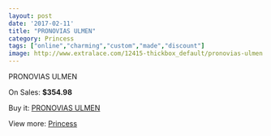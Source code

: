 ```yaml
---
layout: post
date: '2017-02-11'
title: "PRONOVIAS ULMEN"
category: Princess
tags: ["online","charming","custom","made","discount"]
image: http://www.extralace.com/12415-thickbox_default/pronovias-ulmen.jpg
---
```

PRONOVIAS ULMEN

On Sales: **$354.98**
<a href="https://www.extralace.com/princess/5823-pronovias-ulmen.html"><amp-img layout="responsive" width="600" height="600" src="//www.extralace.com/12415-thickbox_default/pronovias-ulmen.jpg" alt="PRONOVIAS ULMEN 0" /></a>
<a href="https://www.extralace.com/princess/5823-pronovias-ulmen.html"><amp-img layout="responsive" width="600" height="600" src="//www.extralace.com/12416-thickbox_default/pronovias-ulmen.jpg" alt="PRONOVIAS ULMEN 1" /></a>

Buy it: [PRONOVIAS ULMEN](https://www.extralace.com/princess/5823-pronovias-ulmen.html "PRONOVIAS ULMEN")

View more: [Princess](https://www.extralace.com/6-princess "Princess")